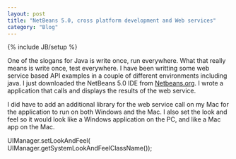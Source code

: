 ```yaml
---
layout: post
title: "NetBeans 5.0, cross platform development and Web services"
category: "Blog"
---
```

{% include JB/setup %}

One of the slogans for Java is write once, run everywhere. What that really means is write once, test everywhere. I have been writting some web service based API examples in a couple of different environments including java. I just downloaded the NetBeans 5.0 IDE from [Netbeans.org](http://www.netbeans.org). I wrote a application that calls and displays the results of the web service.

I did have to add an additional library for the web service call on my Mac for the application to run on both Windows and the Mac. I also set the look and feel so it would look like a Windows application on the PC, and like a Mac app on the Mac.

<div class="code">UIManager.setLookAndFeel(  
 UIManager.getSystemLookAndFeelClassName());</div>